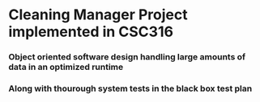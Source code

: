 # Cleaning Manager Project implemented in CSC316
### Object oriented software design handling large amounts of data in an optimized runtime
### Along with thourough system tests in the black box test plan
